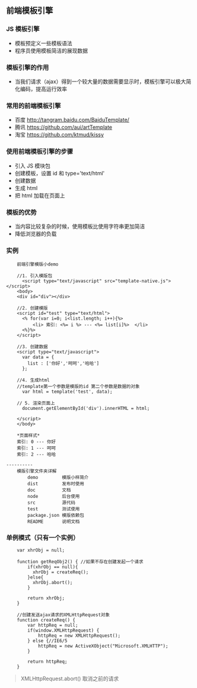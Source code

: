 ## 前端模板引擎
### JS 模板引擎
- 模板预定义一些模板语法
- 程序员使用模板简洁的展现数据

### 模板引擎的作用
- 当我们请求（ajax）得到一个较大量的数据需要显示时，模板引擎可以极大简化编码，提高运行效率

### 常用的前端模板引擎
- 百度  http://tangram.baidu.com/BaiduTemplate/ 
- 腾讯  https://github.com/aui/artTemplate 
- 淘宝  https://github.com/ktmud/kissy

### 使用前端模板引擎的步骤
- 引入 JS 模块包
- 创建模板，设置 id 和 type='text/html'
- 创建数据
- 生成 html
- 把 html 加载在页面上

### 模板的优势
- 当内容比较复杂的时候，使用模板比使用字符串更加简洁
- 降低浏览器的负载

### 实例
```
	前端引擎模版小demo

	//1. 引入模版包
	  <script type="text/javascript" src="template-native.js"></script>
	<body>
	<div id="div"></div>

	//2. 创建模版
	<script id="test" type="text/html">
	  <% for(var i=0; i<list.length; i++){%>
	      <li> 索引: <%= i %> --- <%= list[i]%>  </li>
	  <%}%>
	</script>

	//3. 创建数据
	<script type="text/javascript">
	  var data = {
	    list : ['你好','呵呵','哈哈']
	  };
	
	//4. 生成html
	//template第一个参数是模版的id 第二个参数是数据的对象
	  var html = template('test', data); 

	// 5. 渲染页面上
	  document.getElementById('div').innerHTML = html;
	
	</script>
	</body>

	*页面样式*
	索引: 0 --- 你好
	索引: 1 --- 呵呵
	索引: 2 --- 哈哈

----------
	模版引擎文件夹详解
		demo         模版小样简介
		dist         发布时使用
		doc          文档
		node         后台使用
		src          源代码
		test         测试使用
		package.json 模版依赖包
		README		 说明文档
```

### 单例模式（只有一个实例）
```
	var xhrObj = null;
	
	function getReqObj2() { //如果不存在创建发起一个请求
		if(xhrObj == null){
	      xhrObj = createReq();
	    }else{
	      xhrObj.abort(); 
	    }
	
	    return xhrObj;
	}

	//创建发送ajax请求的XMLHttpRequest对象
	function createReq() {
	    var httpReq = null;
	    if(window.XMLHttpRequest) {
	        httpReq = new XMLHttpRequest();
	    } else {//IE6/5
	        httpReq = new ActiveXObject("Microsoft.XMLHTTP");
	    }
	
	    return httpReq;
	}
```
> XMLHttpRequest.abort() 取消之前的请求